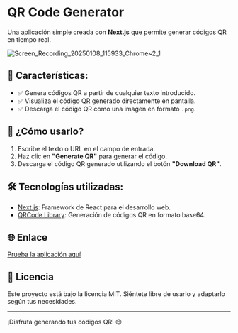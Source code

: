 # QR Code Generator

Una aplicación simple creada con **Next.js** que permite generar códigos QR en tiempo real. 

![Screen_Recording_20250108_115933_Chrome~2_1](https://github.com/user-attachments/assets/62761d68-e431-4f34-9b5e-9c077bba5f35)

## 🚀 Características:
- ✅ Genera códigos QR a partir de cualquier texto introducido.
- ✅ Visualiza el código QR generado directamente en pantalla.
- ✅ Descarga el código QR como una imagen en formato `.png`.

## 📖 ¿Cómo usarlo?
1. Escribe el texto o URL en el campo de entrada.
2. Haz clic en **"Generate QR"** para generar el código.
3. Descarga el código QR generado utilizando el botón **"Download QR"**.

## 🛠 Tecnologías utilizadas:
- [Next.js](https://nextjs.org/): Framework de React para el desarrollo web.
- [QRCode Library](https://www.npmjs.com/package/qrcode): Generación de códigos QR en formato base64.

## 🌐 Enlace
[Prueba la aplicación aquí](https://joseduin.github.io/qr-generator/)

## 📄 Licencia
Este proyecto está bajo la licencia MIT. Siéntete libre de usarlo y adaptarlo según tus necesidades.

---

¡Disfruta generando tus códigos QR! 😊
